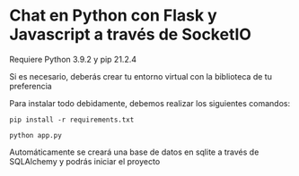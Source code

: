 # Chat en Python con Flask y Javascript a través de SocketIO

Requiere Python 3.9.2 y pip 21.2.4

Si es necesario, deberás crear tu entorno virtual con la biblioteca de tu preferencia

Para instalar todo debidamente, debemos realizar los siguientes comandos:

` pip install -r requirements.txt `

` python app.py `

Automáticamente se creará una base de datos en sqlite a través de SQLAlchemy y podrás iniciar el proyecto